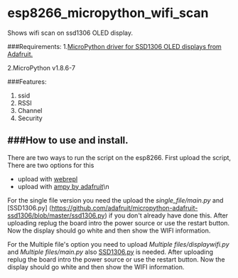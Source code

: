 # esp8266_micropython_wifi_scan
Shows wifi scan on ssd1306 OLED display.

###Requirements:
  1.[MicroPython driver for SSD1306 OLED displays from Adafruit.](https://github.com/adafruit/micropython-adafruit-ssd1306)

  2.MicroPython v1.8.6-7

###Features:
  1. ssid
  2. RSSI
  3. Channel
  4. Security

###How to use and install.
------
There are two ways to run the script on the esp8266.
 First upload the script, There are two options for this
 * upload with [webrepl](http://micropython.org/webrepl/?)
 * upload with [ampy by adafruit](https://github.com/adafruit/ampy)\n
    

For the single file version you need the upload the <i>single_file/main.py</i> and [SSD1306.py] (https://github.com/adafruit/micropython-adafruit-ssd1306/blob/master/ssd1306.py)
    if you don't already have done this. After uploading replug the board intro the
    power source or use the restart button. Now the display should go white and then show the WIFI information.

For the Multiple file's option you need to upload <i>Multiple files/displaywifi.py</i> and <i>Multiple files/main.py
</i> also [SSD1306.py](https://github.com/adafruit/micropython-adafruit-ssd1306/blob/master/ssd1306.py)
  is needed. After uploading replug the board intro the power source or use the restart button.
  Now the display should go white and then show the WIFI information.
